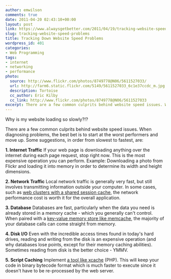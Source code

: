 ```yaml
---
author: emwilson
comments: true
date: 2011-04-20 02:43:10+00:00
layout: post
link: https://www.alwaysgetbetter.com/2011/04/19/tracking-website-speed-problems/
slug: tracking-website-speed-problems
title: Tracking Down Website Speed Problems
wordpress_id: 401
categories:
- Web Programming
tags:
- internet
- networking
- performance
photo:
  source: http://www.flickr.com/photos/8749778@N06/5611527033/
  url: http://farm6.static.flickr.com/5149/5611527033_6c1e37ccdc_m.jpg
  description: Tortoise
  cc_author: Eric Kilby
  cc_link: http://www.flickr.com/photos/8749778@N06/5611527033
excerpt: There are a few common culprits behind website speed issues. When diagnosing problems, the best bet is to start at the worst performers and move up.
---
```


Why is my website loading so slowly?!?

There are a few common culprits behind website speed issues. When diagnosing problems, the best bet is to start at the worst performers and move up. Some suggestions, in order from slowest to fastest, are:

**1. Internet Traffic**
If your web page is downloading anything over the internet during each page request, stop right now. This is the most expensive operation you can perform. Example: Downloading a photo from Flickr and loading it into memory in order to determine its width and height dimensions.

**2. Network Traffic**
Local network traffic is generally very fast, but still involves transmitting information outside your computer. In some cases, such as [web clusters with a shared session cache](/blog/2011/04/09/memcached-session-handler/), the network performance cost is worth it for the overall application.

**3. Database**
Databases are fast, particularly when the data you need is already stored in a memory cache - which you generally can't control. When paired with a [key-value memory store like memcache](/blog/2011/04/18/memcache-mysql/), the majority of your database calls can come straight from memory.

**4. Disk I/O**
Even with the incredible access times found in today's hard drives, reading and writing from the disk is an expensive operation (and why databases lose points, except for their memory caching abilities). Sometimes reading from disk is the better choice - YMMV.

**5. Script Caching**
Implement [a tool like xcache](/blog/2010/11/20/php-accelerator-speed-website/) (PHP). This will keep your code in binary bytecode format which is much faster to execute since it doesn't have to be re-processed by the web server.

